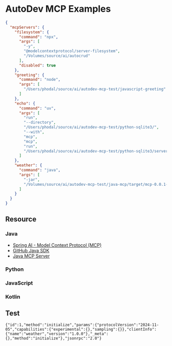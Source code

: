 # AutoDev MCP Examples

```json
{
  "mcpServers": {
    "filesystem": {
      "command": "npx",
      "args": [
        "-y",
        "@modelcontextprotocol/server-filesystem",
        "/Volumes/source/ai/autocrud"
      ],
      "disabled": true
    },
    "greeting": {
      "command": "node",
      "args": [
        "/Users/phodal/source/ai/autodev-mcp-test/javascript-greeting"
      ]
    },
    "echo": {
      "command": "uv",
      "args": [
        "run",
        "--directory",
        "/Users/phodal/source/ai/autodev-mcp-test/python-sqlite3/",
        "--with",
        "mcp",
        "mcp",
        "run",
        "/Users/phodal/source/ai/autodev-mcp-test/python-sqlite3/server.py"
      ]
    },
    "weather": {
      "command": "java",
      "args": [
        "-jar",
        "/Volumes/source/ai/autodev-mcp-test/java-mcp/target/mcp-0.0.1-SNAPSHOT.jar"
      ]
    }
  }
}
```


## Resource

### Java


- [Spring AI - Model Context Protocol (MCP)](https://docs.spring.io/spring-ai/reference/api/mcp/mcp-overview.html)
- [GitHub Java SDK](https://github.com/modelcontextprotocol/java-sdk)
- [Java MCP Server](https://modelcontextprotocol.io/sdk/java/mcp-server)


### Python

### JavaScript

### Kotlin


## Test

```
{"id":1,"method":"initialize","params":{"protocolVersion":"2024-11-05","capabilities":{"experimental":{},"sampling":{}},"clientInfo":{"name":"weather","version":"1.0.0"},"_meta":{},"method":"initialize"},"jsonrpc":"2.0"}
```
